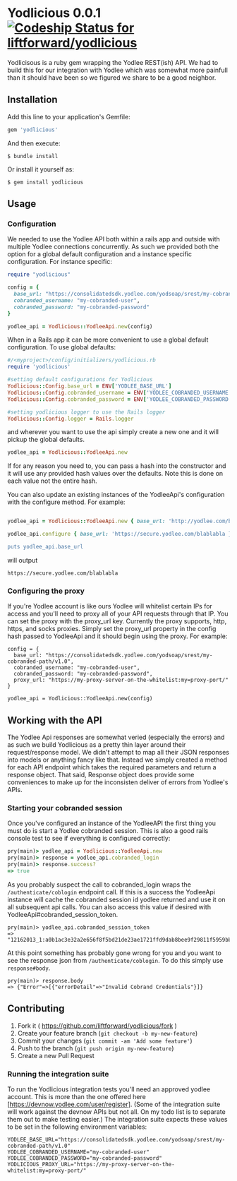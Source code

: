 # Yodlicious 0.0.1 [ ![Codeship Status for liftforward/yodlicious](https://codeship.com/projects/71603f00-9393-0132-dcd0-1a9a253548c0/status?branch=master)](https://codeship.com/projects/62288)

Yodlicisous is a ruby gem wrapping the Yodlee REST(ish) API. We had to build this for our integration with Yodlee which was somewhat more painfull than it should have been so we figured we share to be a good neighbor.

## Installation

Add this line to your application's Gemfile:

```ruby
gem 'yodlicious'
```

And then execute:

    $ bundle install

Or install it yourself as:

    $ gem install yodlicious

## Usage

### Configuration

We needed to use the Yodlee API both within a rails app and outside with multiple Yodlee connections concurrently. As such we provided both the option for a global default configuration and a instance specific configuration. For instance specific:

```ruby
require "yodlicious"

config = {
  base_url: "https://consolidatedsdk.yodlee.com/yodsoap/srest/my-cobranded-path/v1.0",
  cobranded_username: "my-cobranded-user",
  cobranded_password: "my-cobranded-password"
}

yodlee_api = Yodlicious::YodleeApi.new(config)

```
When in a Rails app it can be more convenient to use a global default configuration. To use global defaults:
```ruby
#/<myproject>/config/initializers/yodlicious.rb
require 'yodlicious'

#setting default configurations for Yodlicious
Yodlicious::Config.base_url = ENV['YODLEE_BASE_URL']
Yodlicious::Config.cobranded_username = ENV['YODLEE_COBRANDED_USERNAME']
Yodlicious::Config.cobranded_password = ENV['YODLEE_COBRANDED_PASSWORD']

#setting yodlicious logger to use the Rails logger
Yodlicious::Config.logger = Rails.logger
```
and wherever you want to use the api simply create a new one and it will pickup the global defaults. 
```ruby
yodlee_api = Yodlicious::YodleeApi.new
```
If for any reason you need to, you can pass a hash into the constructor and it will use any provided hash values over the defaults. Note this is done on each value not the entire hash.

You can also update an existing instances of the YodleeApi's configuration with the configure method. For example:
```ruby

yodlee_api = Yodlicious::YodleeApi.new { base_url: 'http://yodlee.com/blablabla' }

yodlee_api.configure { base_url: 'https://secure.yodlee.com/blablabla }

puts yodlee_api.base_url
```
will output
```
https://secure.yodlee.com/blablabla
```

### Configuring the proxy

If you're Yodlee account is like ours Yodlee will whitelist certain IPs for access and you'll need to proxy all of your API requests through that IP. You can set the proxy with the proxy_url key. Currently the proxy supports, http, https, and socks proxies. Simply set the proxy_url property in the config hash passed to YodleeApi and it should begin using the proxy. For example:

```
config = {
  base_url: "https://consolidatedsdk.yodlee.com/yodsoap/srest/my-cobranded-path/v1.0",
  cobranded_username: "my-cobranded-user",
  cobranded_password: "my-cobranded-password",
  proxy_url: "https://my-proxy-server-on-the-whitelist:my=proxy-port/"
}

yodlee_api = Yodlicious::YodleeApi.new(config)
```

## Working with the API

The Yodlee Api responses are somewhat veried (especially the errors) and as such we build Yodlicious as a pretty thin layer around their request/response model. We didn't attempt to map all their JSON responses into models or anything fancy like that. Instead we simply created a method for each API endpoint which takes the required parameters and return a response object. That said, Response object does provide some conveniences to make up for the inconsisten deliver of errors from Yodlee's APIs.

### Starting your cobranded session

Once you've configured an instance of the YodleeAPI the first thing you must do is start a Yodlee cobranded session. This is also a good rails console test to see if everything is configured correctly: 

```ruby
pry(main)> yodlee_api = Yodlicious::YodleeApi.new
pry(main)> response = yodlee_api.cobranded_login
pry(main)> response.success?
=> true
```
As you probably suspect the call to cobranded_login wraps the ```/authenticate/coblogin``` endpoint call. If this is a success the YodleeApi instance will cache the cobranded session id yodlee returned and use it on all subsequent api calls. You can also access this value if desired with YodleeApi#cobranded_session_token.
```
pry(main)> yodlee_api.cobranded_session_token
=> "12162013_1:a0b1ac3e32a2e656f8f5bd21de23ae1721ffd9dab8bee9f29811f5959bbf102f16c98354eba252bb030dc96e267bd2489a40562f18e09ee8ba9038d19280cc43"
```
At this point something has probably gone wrong for you and you want to see the response json from ```/authenticate/coblogin```. To do this simply use ```response#body```. 
```
pry(main)> response.body
=> {"Error"=>[{"errorDetail"=>"Invalid Cobrand Credentials"}]}
```

## Contributing

1. Fork it ( https://github.com/liftforward/yodlicious/fork )
2. Create your feature branch (`git checkout -b my-new-feature`)
3. Commit your changes (`git commit -am 'Add some feature'`)
4. Push to the branch (`git push origin my-new-feature`)
5. Create a new Pull Request

### Running the integration suite

To run the Yodlicious integration tests you'll need an approved yodlee account. This is more than the one offered here [https://devnow.yodlee.com/user/register]. (Some of the integration suite will work against the devnow APIs but not all. On my todo list is to separate them out to make testing easier.) The integration suite expects these values to be set in the following environment variables:
```
YODLEE_BASE_URL="https://consolidatedsdk.yodlee.com/yodsoap/srest/my-cobranded-path/v1.0"
YODLEE_COBRANDED_USERNAME="my-cobranded-user"
YODLEE_COBRANDED_PASSWORD="my-cobranded-password"
YODLICIOUS_PROXY_URL="https://my-proxy-server-on-the-whitelist:my=proxy-port/"
```
